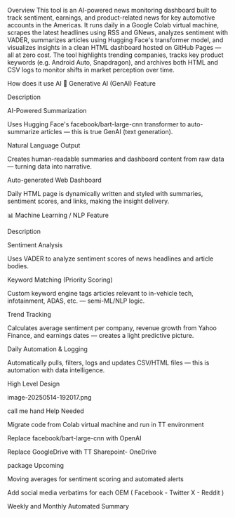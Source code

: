 Overview
This tool is an AI-powered news monitoring dashboard built to track sentiment, earnings, and product-related news for key automotive accounts in the Americas. It runs daily in a Google Colab virtual machine, scrapes the latest headlines using RSS and GNews, analyzes sentiment with VADER, summarizes articles using Hugging Face's transformer model, and visualizes insights in a clean HTML dashboard hosted on GitHub Pages — all at zero cost. The tool highlights trending companies, tracks key product keywords (e.g. Android Auto, Snapdragon), and archives both HTML and CSV logs to monitor shifts in market perception over time.

 

How does it use AI 
🧠 Generative AI (GenAI)
Feature

Description

AI-Powered Summarization

Uses Hugging Face's facebook/bart-large-cnn transformer to auto-summarize articles — this is true GenAI (text generation).

Natural Language Output

Creates human-readable summaries and dashboard content from raw data — turning data into narrative.

Auto-generated Web Dashboard

Daily HTML page is dynamically written and styled with summaries, sentiment scores, and links, making the insight delivery.

📊 Machine Learning / NLP
Feature

Description

Sentiment Analysis

Uses VADER to analyze sentiment scores of news headlines and article bodies.

Keyword Matching (Priority Scoring)

Custom keyword engine tags articles relevant to in-vehicle tech, infotainment, ADAS, etc. — semi-ML/NLP logic.

Trend Tracking

Calculates average sentiment per company, revenue growth from Yahoo Finance, and earnings dates — creates a light predictive picture.

Daily Automation & Logging

Automatically pulls, filters, logs and updates CSV/HTML files — this is automation with data intelligence.

High Level Design 

image-20250514-192017.png
 

call me hand Help Needed 

Migrate code from Colab virtual machine and run in TT environment 

Replace facebook/bart-large-cnn with OpenAI 

Replace GoogleDrive with TT Sharepoint- OneDrive 

 

package Upcoming 

Moving averages for sentiment scoring and automated alerts

Add social media verbatims for each OEM ( Facebook - Twitter X - Reddit ) 

Weekly and Monthly Automated Summary 


